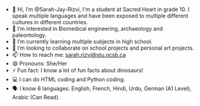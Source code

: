 - 👋 Hi, I’m @Sarah-Jay-Rizvi, I'm a student at Sacred Heart in grade 10. I speak multiple languages and have been exposed to multiple different cultures in different countries.
- 👀 I’m interested in Biomedical engineering, archaeology and paleontology. 
- 🌱 I’m currently learning multiple subjects in high school. 
- 💞️ I’m looking to collaborate on school projects and personal art projects.
- 📫 How to reach me: sarah.rizvi@stu.ocsb.ca
- 😄 Pronouns: She/Her
- ⚡ Fun fact: I know a lot of fun facts about dinosaurs!
- 💻 I can do HTML coding and Python coding.
- 🗣️ I know 6 languages: English, French, Hindi, Urdu, German (A1 Level), Arabic (Can Read).


<!---
Sarah-Jay-Rizvi/Sarah-Jay-Rizvi is a ✨ special ✨ repository because its `README.md` (this file) appears on your GitHub profile.
You can click the Preview link to take a look at your changes.
--->
